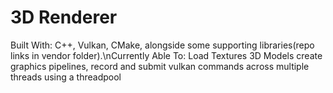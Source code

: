 # 3D Renderer
Built With: C++, Vulkan, CMake, alongside some supporting libraries(repo links in vendor folder).\nCurrently Able To: Load Textures 3D Models create graphics pipelines, record and submit vulkan commands across multiple threads using a threadpool
